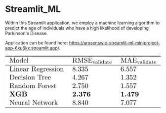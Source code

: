# Streamlit_ML
Within this Streamlit application, we employ a machine learning algorithm to predict the age of individuals who have a high likelihood of developing Parkinson's Disease.

Application can be found here: https://arosenswie-streamlit-ml-miniproject-app-6xu6kx.streamlit.app/.

![Models](images/table_converter.pdf.png)
